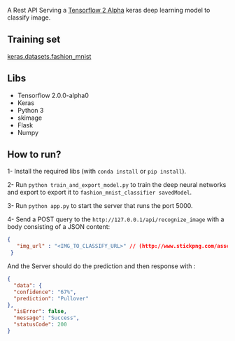 A Rest API Serving a [Tensorflow 2 Alpha](https://www.tensorflow.org/alpha) keras deep learning model to classify image.

## Training set

[keras.datasets.fashion_mnist](https://www.tensorflow.org/api_docs/python/tf/keras/datasets/fashion_mnist)

## Libs

- Tensorflow 2.0.0-alpha0
- Keras
- Python 3
- skimage
- Flask 
- Numpy

## How to run?

1- Install the required libs (with ```conda install``` or ```pip install```).

2- Run ```python train_and_export_model.py``` to train the deep neural networks and export to export it to ```fashion_mnist_classifier savedModel```.

3- Run ```python app.py``` to start the server that runs the port 5000.

4- Send a POST query to the ```http://127.0.0.1/api/recognize_image``` with a body consisting of a JSON content:

   ```json
   {
      "img_url" : "<IMG_TO_CLASSIFY_URL>" // (http://www.stickpng.com/assets/thumbs/580b57fbd9996e24bc43bef3.png)
    }
   ```

  And the Server should do the prediction and then response with : 
  ```json
  {
    "data": {
    "confidence": "67%",
    "prediction": "Pullover"
  },
    "isError": false,
    "message": "Success",
    "statusCode": 200
  }
  ```

